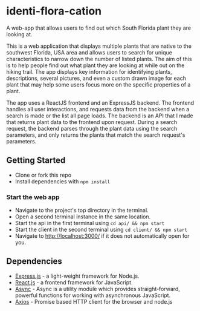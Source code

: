 # identi-flora-cation
A web-app that allows users to find out which South Florida plant they are looking at.

This is a web application that displays multiple plants that are native to the southwest Florida, USA area and allows users to search for unique characteristics to narrow down the number of listed plants. The aim of this is to help people find out what plant they are looking at while out on the hiking trail. The app displays key information for identifying plants, descriptions, several pictures, and even a custom drawn image for each plant that may help some users focus more on the specific properties of a plant. 

The app uses a ReactJS frontend and an ExpressJS backend. The frontend handles all user interactions, and requests data from the backend when a search is made or the list all page loads. The backend is an API that I made that returns plant data to the frontend upon request. During a search request, the backend parses through the plant data using the search parameters, and only returns the plants that match the search request's parameters.

## Getting Started
* Clone or fork this repo
* Install dependencies with `npm install`

### Start the web app
* Navigate to the project's top directory in the terminal.
* Open a second terminal instance in the same location.
* Start the api in the first terminal using `cd api/ && npm start`
* Start the client in the second terminal using `cd client/ && npm start`
* Navigate to [http://localhost:3000/](http://localhost:3000/) if it does not automatically open for you.

## Dependencies
* [Express.js](https://expressjs.com/) - a light-weight framework for Node.js.
* [React.js](https://reactjs.org/) - a frontend framework for JavaScript.
* [Async](https://www.npmjs.com/package/async) - Async is a utility module which provides straight-forward, powerful functions for working with asynchronous JavaScript.
* [Axios](https://www.npmjs.com/package/axios) - Promise based HTTP client for the browser and node.js
